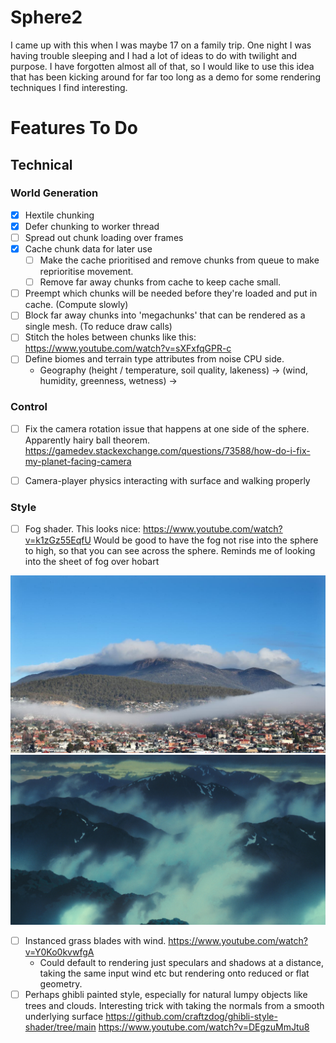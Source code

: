 
# Sphere2

I came up with this when I was maybe 17 on a family trip. One night I was having trouble sleeping and I had a lot of ideas to do with twilight and purpose. I have forgotten almost all of that, so I would like to use this idea that has been kicking around for far too long as a demo for some rendering techniques I find interesting. 

# Features To Do
## Technical
### World Generation
- [x] Hextile chunking
- [x] Defer chunking to worker thread
- [ ] Spread out chunk loading over frames
- [x] Cache chunk data for later use
    - [ ] Make the cache prioritised and remove chunks from queue to make reprioritise movement.
    - [ ] Remove far away chunks from cache to keep cache small.  
- [ ] Preempt which chunks will be needed before they're loaded and put in cache. (Compute slowly)
- [ ] Block far away chunks into 'megachunks' that can be rendered as a single mesh. (To reduce draw calls)
- [ ] Stitch the holes between chunks like this: https://www.youtube.com/watch?v=sXFxfqGPR-c
- [ ] Define biomes and terrain type attributes from noise CPU side. 
    - Geography (height / temperature, soil quality, lakeness) ->  (wind, humidity, greenness, wetness) -> 

### Control
- [ ] Fix the camera rotation issue that happens at one side of the sphere. Apparently hairy ball theorem.
https://gamedev.stackexchange.com/questions/73588/how-do-i-fix-my-planet-facing-camera
- [ ] Camera-player physics interacting with surface and walking properly


### Style
- [ ] Fog shader. This looks nice: https://www.youtube.com/watch?v=k1zGz55EqfU Would be good to have the fog not rise into the sphere to high, so that you can see across the sphere. Reminds me of looking into the sheet of fog over hobart

![fog over hobart](static/reference/hobfog.jpeg)
![fog from princess mononoke](static/reference/mononokefog.jpeg)
- [ ] Instanced grass blades with wind.  https://www.youtube.com/watch?v=Y0Ko0kvwfgA
    - Could default to rendering just speculars and shadows at a distance, taking the same input wind etc but rendering onto reduced or flat geometry.
- [ ] Perhaps ghibli painted style, especially for natural lumpy objects like trees and clouds. Interesting trick with taking the normals from a smooth underlying surface https://github.com/craftzdog/ghibli-style-shader/tree/main
https://www.youtube.com/watch?v=DEgzuMmJtu8